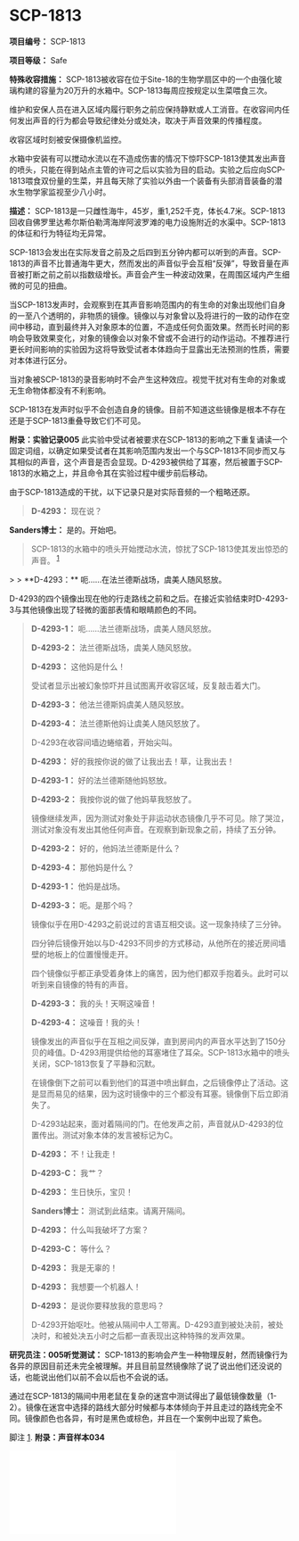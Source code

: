 # SCP-1813
                        


**项目编号：** SCP-1813

**项目等级：** Safe

**特殊收容措施：** SCP-1813被收容在位于Site-18的生物学扇区中的一个由强化玻璃构建的容量为20万升的水箱中。SCP-1813每周应按规定以生菜喂食三次。

维护和安保人员在进入区域内履行职务之前应保持静默或人工消音。在收容间内任何发出声音的行为都会导致纪律处分或处决，取决于声音效果的传播程度。

收容区域时刻被安保摄像机监控。

水箱中安装有可以搅动水流以在不造成伤害的情况下惊吓SCP-1813使其发出声音的喷头，只能在得到站点主管的许可之后以实验为目的启动。实验之后应向SCP-1813喂食双份量的生菜，并且每天除了实验以外由一个装备有头部消音装备的潜水生物学家监视至少八小时。

**描述：** SCP-1813是一只雌性海牛，45岁，重1,252千克，体长4.7米。SCP-1813回收自佛罗里达希尔斯伯勒湾海岸阿波罗滩的电力设施附近的水渠中。SCP-1813的体征和行为特征均无异常。

SCP-1813会发出在实际发音之前及之后四到五分钟内都可以听到的声音。SCP-1813的声音不比普通海牛更大，然而发出的声音似乎会互相“反弹”，导致音量在声音被打断之前之前以指数级增长。声音会产生一种波动效果，在周围区域内产生细微的可见的扭曲。

当SCP-1813发声时，会观察到在其声音影响范围内的有生命的对象出现他们自身的一至八个透明的，非物质的镜像。镜像以与对象曾以及将进行的一致的动作在空间中移动，直到最终并入对象原本的位置，不造成任何负面效果。然而长时间的影响会导致效果变化，对象的镜像会以对象不曾或不会进行的动作运动。不推荐进行更长时间影响的实验因为这将导致受试者本体趋向于显露出无法预测的性质，需要对本体进行区分。

当对象被SCP-1813的录音影响时不会产生这种效应。视觉干扰对有生命的对象或无生命物体都没有不利影响。

SCP-1813在发声时似乎不会创造自身的镜像。目前不知道这些镜像是根本不存在还是于SCP-1813重叠导致它们不可见。

**附录：实验记录005**  此实验中受试者被要求在SCP-1813的影响之下重复诵读一个固定词组，以确定如果受试者在其影响范围内发出一个与SCP-1813不同步而又与其相似的声音，这个声音是否会显现。D-4293被供给了耳塞，然后被置于SCP-1813的水箱之上，并且命令其在实验过程中缓步前后移动。

由于SCP-1813造成的干扰，以下记录只是对实际音频的一个粗略还原。


> **D-4293：** 现在说？

**Sanders博士：** 是的。开始吧。
> 
> SCP-1813的水箱中的喷头开始搅动水流，惊扰了SCP-1813使其发出惊恐的声音。<sup class='footnoteref'>
 <a shape='rect' class='footnoteref' id='footnoteref-1' href='javascript:;' onclick='WIKIDOT.page.utils.scrollToReference(&apos;footnote-1&apos;)'>1</a>
</sup>
> 
> **D-4293：** 呃……在法兰德斯战场，虞美人随风怒放。

D-4293的四个镜像出现在他的行走路线之前和之后。在接近实验结束时D-4293-3与其他镜像出现了轻微的面部表情和眼睛颜色的不同。
> 
> **D-4293-1：** 呃……法兰德斯战场，虞美人随风怒放。
> 
> **D-4293-2：** 法兰德斯战场，虞美人随风怒放。
> 
> **D-4293：** 这他妈是什么！
> 
> 受试者显示出被幻象惊吓并且试图离开收容区域，反复敲击着大门。
> 
> **D-4293-3：** 他法兰德斯妈虞美人随风怒放。
> 
> **D-4293-4：** 法兰德斯他妈让虞美人随风怒放了。
> 
> D-4293在收容间墙边蜷缩着，开始尖叫。
> 
> **D-4293：** 好的我按你说的做了让我出去！草，让我出去！
> 
> **D-4293-1：** 好的法兰德斯随他妈怒放。
> 
> **D-4293-2：** 我按你说的做了他妈草我怒放了。
> 
> 镜像继续发声，因为测试对象处于非运动状态镜像几乎不可见。除了哭泣，测试对象没有发出其他任何声音。在观察到新现象之前，持续了五分钟。
> 
> **D-4293-2：** 好的，他妈法兰德斯是什么？
> 
> **D-4293-4：** 那他妈是什么？
> 
> **D-4293-1：** 他妈是战场。
> 
> **D-4293-3：** 呃。是那个吗？
> 
> 镜像似乎在用D-4293之前说过的言语互相交谈。这一现象持续了三分钟。
> 
> 四分钟后镜像开始以与D-4293不同步的方式移动，从他所在的接近房间墙壁的地板上的位置慢慢走开。
> 
> 四个镜像似乎都正承受着身体上的痛苦，因为他们都双手抱着头。此时可以听到来自镜像的特有的声音。
> 
> **D-4293-3：** 我的头！天啊这噪音！
> 
> **D-4293-4：** 这噪音！我的头！
> 
> 镜像发出的声音似乎在互相之间反弹，直到房间内的声音水平达到了150分贝的峰值。D-4293用提供给他的耳塞堵住了耳朵。SCP-1813水箱中的喷头关闭，SCP-1813恢复了平静和沉默。
> 
> 在镜像倒下之前可以看到他们的耳道中喷出鲜血，之后镜像停止了活动。这是显而易见的结果，因为这时镜像中的三个都没有耳塞。镜像倒下后立即消失了。
> 
> D-4293站起来，面对着隔间的门。在他发声之前，声音就从D-4293的位置传出。测试对象本体的发言被标记为C。
> 
> **D-4293：** 不！让我走！
> 
> **D-4293-C：** 我艹？
> 
> **D-4293：** 生日快乐，宝贝！
> 
> **Sanders博士：** 测试到此结束。请离开隔间。
> 
> **D-4293：** 什么叫我破坏了方案？
> 
> **D-4293-C：** 等什么？
> 
> **D-4293：** 我是无辜的！
> 
> **D-4293：** 我想要一个机器人！
> 
> **D-4293：** 是说你要释放我的意思吗？
> 
> D-4293开始呕吐。他被从隔间中人工带离。D-4293直到被处决前，被处决时，和被处决五小时之后都一直表现出这种特殊的发声效果。
> 

**研究员注：005听觉测试：** SCP-1813的影响会产生一种物理反射，然而镜像行为各异的原因目前还未完全被理解。并且目前显然镜像除了说了说出他们还没说的话，也能说出他们以前不会以后也不会说的话。

通过在SCP-1813的隔间中用老鼠在复杂的迷宫中测试得出了最低镜像数量（1-2）。镜像在迷宫中选择的路线大部分时候都与本体倾向于并且走过的路线完全不同。镜像颜色也各异，有时是黑色或棕色，并且在一个案例中出现了紫色。


脚注
<a shape='rect' href='javascript:;' onclick='WIKIDOT.page.utils.scrollToReference(&apos;footnoteref-1&apos;)'>1</a>. **附录：声音样本034** 
<iframe frameborder='0' scrolling='auto' class='html-block-iframe' src='/scp-1813/html/502a1d3d0308c738f22d5411f687a0fda19301fa-4439543461131485994' allowtransparency='true' />





« [SCP-1812](/scp-1812) | SCP-1813 | [SCP-1814](/scp-1814) »





                    